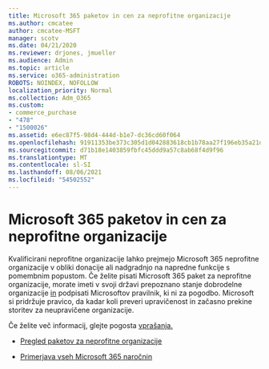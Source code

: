 ```yaml
---
title: Microsoft 365 paketov in cen za neprofitne organizacije
ms.author: cmcatee
author: cmcatee-MSFT
manager: scotv
ms.date: 04/21/2020
ms.reviewer: drjones, jmueller
ms.audience: Admin
ms.topic: article
ms.service: o365-administration
ROBOTS: NOINDEX, NOFOLLOW
localization_priority: Normal
ms.collection: Adm_O365
ms.custom:
- commerce_purchase
- "478"
- "1500026"
ms.assetid: e6ec87f5-98d4-444d-b1e7-dc36cd60f064
ms.openlocfilehash: 91911353be373c305d1d042883618cb1b78aa27f196eb35a21d031113b61c4fb
ms.sourcegitcommit: d71b18e1403859fbfc45ddd9a57c8ab68f4d9f96
ms.translationtype: MT
ms.contentlocale: sl-SI
ms.lasthandoff: 08/06/2021
ms.locfileid: "54502552"
---
```

# <a name="microsoft-365-for-nonprofit-plans-and-pricing"></a>Microsoft 365 paketov in cen za neprofitne organizacije

Kvalificirani neprofitne organizacije lahko prejmejo Microsoft 365 neprofitne organizacije v obliki donacije ali nadgradnjo na napredne funkcije s pomembnim popustom. Če želite pisati Microsoft 365 paket za neprofitne organizacije, morate imeti v svoji državi prepoznano stanje dobrodelne organizacije [in](https://go.microsoft.com/fwlink/p/?LinkID=330253) podpisati Microsoftov pravilnik, ki ni za pogodbo. Microsoft si pridržuje pravico, da kadar koli preveri upravičenost in začasno prekine storitev za neupravičene organizacije.
  
Če želite več informacij, glejte pogosta [vprašanja.](https://products.office.com/nonprofit/office-365-nonprofit)
  
- [Pregled paketov za neprofitne organizacije](https://products.office.com/nonprofit/office-365-nonprofit-plans-and-pricing?tab=1)

- [Primerjava vseh Microsoft 365 naročnin](https://products.office.com/business/compare-more-office-365-for-business-plans)